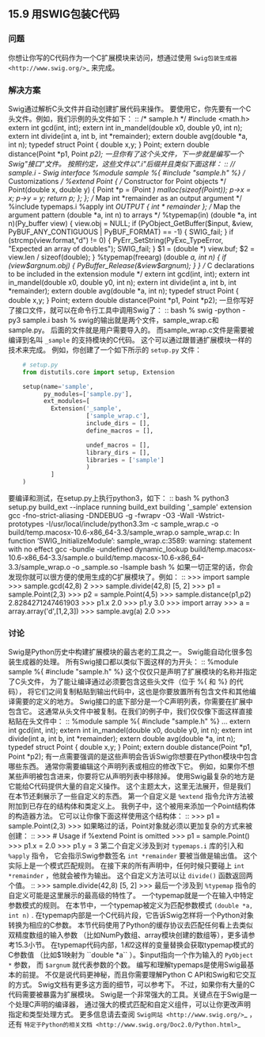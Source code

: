 ## 15.9 用SWIG包装C代码 ##
### 问题 ###
你想让你写的C代码作为一个C扩展模块来访问，想通过使用 `Swig包装生成器 <http://www.swig.org/>`_ 来完成。
### 解决方案 ###
Swig通过解析C头文件并自动创建扩展代码来操作。
要使用它，你先要有一个C头文件。例如，我们示例的头文件如下：
::
    /* sample.h */
    #include <math.h>
    extern int gcd(int, int);
    extern int in_mandel(double x0, double y0, int n);
    extern int divide(int a, int b, int *remainder);
    extern double avg(double *a, int n);
    typedef struct Point {
        double x,y;
    } Point;
    extern double distance(Point *p1, Point *p2);
一旦你有了这个头文件，下一步就是编写一个Swig"接口"文件。
按照约定，这些文件以".i"后缀并且类似下面这样：
::
    // sample.i - Swig interface
    %module sample
    %{
    #include "sample.h"
    %}
    /* Customizations */
    %extend Point {
        /* Constructor for Point objects */
        Point(double x, double y) {
            Point *p = (Point *) malloc(sizeof(Point));
            p->x = x;
            p->y = y;
            return p;
       };
    };
    /* Map int *remainder as an output argument */
    %include typemaps.i
    %apply int *OUTPUT { int * remainder };
    /* Map the argument pattern (double *a, int n) to arrays */
    %typemap(in) (double *a, int n)(Py_buffer view) {
      view.obj = NULL;
      if (PyObject_GetBuffer($input, &view, PyBUF_ANY_CONTIGUOUS | PyBUF_FORMAT) == -1) {
        SWIG_fail;
      }
      if (strcmp(view.format,"d") != 0) {
        PyErr_SetString(PyExc_TypeError, "Expected an array of doubles");
        SWIG_fail;
      }
      $1 = (double *) view.buf;
      $2 = view.len / sizeof(double);
    }
    %typemap(freearg) (double *a, int n) {
      if (view$argnum.obj) {
        PyBuffer_Release(&view$argnum);
      }
    }
    /* C declarations to be included in the extension module */
    extern int gcd(int, int);
    extern int in_mandel(double x0, double y0, int n);
    extern int divide(int a, int b, int *remainder);
    extern double avg(double *a, int n);
    typedef struct Point {
        double x,y;
    } Point;
    extern double distance(Point *p1, Point *p2);
一旦你写好了接口文件，就可以在命令行工具中调用Swig了：
::
    bash % swig -python -py3 sample.i
    bash %
swig的输出就是两个文件，sample_wrap.c和sample.py。
后面的文件就是用户需要导入的。
而sample_wrap.c文件是需要被编译到名叫 ``_sample`` 的支持模块的C代码。
这个可以通过跟普通扩展模块一样的技术来完成。
例如，你创建了一个如下所示的 ``setup.py`` 文件：
```python
    # setup.py
    from distutils.core import setup, Extension

    setup(name='sample',
          py_modules=['sample.py'],
          ext_modules=[
            Extension('_sample',
                      ['sample_wrap.c'],
                      include_dirs = [],
                      define_macros = [],

                      undef_macros = [],
                      library_dirs = [],
                      libraries = ['sample']
                      )
            ]
    )

```
要编译和测试，在setup.py上执行python3，如下：
::
    bash % python3 setup.py build_ext --inplace
    running build_ext
    building '_sample' extension
    gcc -fno-strict-aliasing -DNDEBUG -g -fwrapv -O3 -Wall -Wstrict-prototypes
    -I/usr/local/include/python3.3m -c sample_wrap.c
     -o build/temp.macosx-10.6-x86_64-3.3/sample_wrap.o
    sample_wrap.c: In function ‘SWIG_InitializeModule’:
    sample_wrap.c:3589: warning: statement with no effect
    gcc -bundle -undefined dynamic_lookup build/temp.macosx-10.6-x86_64-3.3/sample.o
     build/temp.macosx-10.6-x86_64-3.3/sample_wrap.o -o _sample.so -lsample
    bash %
如果一切正常的话，你会发现你就可以很方便的使用生成的C扩展模块了。例如：
::
    >>> import sample
    >>> sample.gcd(42,8)
    2
    >>> sample.divide(42,8)
    [5, 2]
    >>> p1 = sample.Point(2,3)
    >>> p2 = sample.Point(4,5)
    >>> sample.distance(p1,p2)
    2.8284271247461903
    >>> p1.x
    2.0
    >>> p1.y
    3.0
    >>> import array
    >>> a = array.array('d',[1,2,3])
    >>> sample.avg(a)
    2.0
    >>>
### 讨论 ###
Swig是Python历史中构建扩展模块的最古老的工具之一。
Swig能自动化很多包装生成器的处理。
所有Swig接口都以类似下面这样的为开头：
::
    %module sample
    %{
    #include "sample.h"
    %}
这个仅仅只是声明了扩展模块的名称并指定了C头文件，
为了能让编译通过必须要包含这些头文件（位于 %{ 和 %} 的代码），
将它们之间复制粘贴到输出代码中，这也是你要放置所有包含文件和其他编译需要的定义的地方。
Swig接口的底下部分是一个C声明列表，你需要在扩展中包含它。
这通常从头文件中被复制。在我们的例子中，我们仅仅像下面这样直接粘贴在头文件中：
::
    %module sample
    %{
    #include "sample.h"
    %}
    ...
    extern int gcd(int, int);
    extern int in_mandel(double x0, double y0, int n);
    extern int divide(int a, int b, int *remainder);
    extern double avg(double *a, int n);
    typedef struct Point {
        double x,y;
    } Point;
    extern double distance(Point *p1, Point *p2);
有一点需要强调的是这些声明会告诉Swig你想要在Python模块中包含哪些东西。
通常你需要编辑这个声明列表或相应的修改下它。
例如，如果你不想某些声明被包含进来，你要将它从声明列表中移除掉。
使用Swig最复杂的地方是它能给C代码提供大量的自定义操作。
这个主题太大，这里无法展开，但是我们在本节还剩展示了一些自定义的东西。
第一个自定义是 ``%extend`` 指令允许方法被附加到已存在的结构体和类定义上。
我例子中，这个被用来添加一个Point结构体的构造器方法。
它可以让你像下面这样使用这个结构体：
::
    >>> p1 = sample.Point(2,3)
    >>>
如果略过的话，Point对象就必须以更加复杂的方式来被创建：
::
    >>> # Usage if %extend Point is omitted
    >>> p1 = sample.Point()
    >>> p1.x = 2.0
    >>> p1.y = 3
第二个自定义涉及到对 ``typemaps.i`` 库的引入和 ``%apply`` 指令，
它会指示Swig参数签名 ``int *remainder`` 要被当做是输出值。
这个实际上是一个模式匹配规则。
在接下来的所有声明中，任何时候只要碰上 ``int  *remainder`` ，他就会被作为输出。
这个自定义方法可以让 ``divide()`` 函数返回两个值。
::
    >>> sample.divide(42,8)
    [5, 2]
    >>>
最后一个涉及到 ``%typemap`` 指令的自定义可能是这里展示的最高级的特性了。
一个typemap就是一个在输入中特定参数模式的规则。
在本节中，一个typemap被定义为匹配参数模式 ``(double *a, int n)`` .
在typemap内部是一个C代码片段，它告诉Swig怎样将一个Python对象转换为相应的C参数。
本节代码使用了Python的缓存协议去匹配任何看上去类似双精度数组的输入参数
（比如NumPy数组、array模块创建的数组等），更多请参考15.3小节。
在typemap代码内部，$1和$2这样的变量替换会获取typemap模式的C参数值
（比如$1映射为 ``double *a`` ）。$input指向一个作为输入的 ``PyObject *`` 参数，
而 ``$argnum`` 就代表参数的个数。
编写和理解typemaps是使用Swig最基本的前提。
不仅是说代码更神秘，而且你需要理解Python C API和Swig和它交互的方式。
Swig文档有更多这方面的细节，可以参考下。
不过，如果你有大量的C代码需要被暴露为扩展模块。
Swig是一个非常强大的工具。关键点在于Swig是一个处理C声明的编译器，
通过强大的模式匹配和自定义组件，可以让你更改声明指定和类型处理方式。
更多信息请去查阅 `Swig网站 <http://www.swig.org/>`_ ，
还有 `特定于Python的相关文档 <http://www.swig.org/Doc2.0/Python.html>`_
